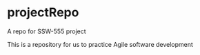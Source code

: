 # projectRepo
A repo for SSW-555 project 

This is a repository for us to practice Agile software development
